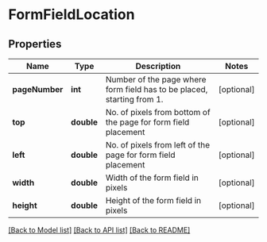 # FormFieldLocation

## Properties
Name | Type | Description | Notes
------------ | ------------- | ------------- | -------------
**pageNumber** | **int** | Number of the page where form field has to be placed, starting from 1. | [optional] 
**top** | **double** | No. of pixels from bottom of the page for form field placement | [optional] 
**left** | **double** | No. of pixels from left of the page for form field placement | [optional] 
**width** | **double** | Width of the form field in pixels | [optional] 
**height** | **double** | Height of the form field in pixels | [optional] 

[[Back to Model list]](../README.md#documentation-for-models) [[Back to API list]](../README.md#documentation-for-api-endpoints) [[Back to README]](../README.md)


